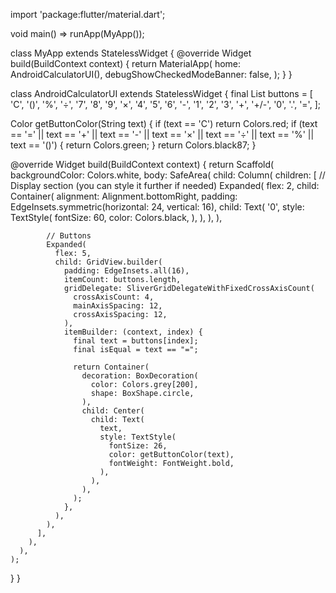 import 'package:flutter/material.dart';

void main() => runApp(MyApp());

class MyApp extends StatelessWidget {
  @override
  Widget build(BuildContext context) {
    return MaterialApp(
      home: AndroidCalculatorUI(),
      debugShowCheckedModeBanner: false,
    );
  }
}

class AndroidCalculatorUI extends StatelessWidget {
  final List<String> buttons = [
    'C', '()', '%', '÷',
    '7', '8', '9', '×',
    '4', '5', '6', '-',
    '1', '2', '3', '+',
    '+/-', '0', '.', '=',
  ];

  Color getButtonColor(String text) {
    if (text == 'C') return Colors.red;
    if (text == '=' || text == '+' || text == '-' || text == '×' || text == '÷' || text == '%' || text == '()') {
      return Colors.green;
    }
    return Colors.black87;
  }

  @override
  Widget build(BuildContext context) {
    return Scaffold(
      backgroundColor: Colors.white,
      body: SafeArea(
        child: Column(
          children: [
            // Display section (you can style it further if needed)
            Expanded(
              flex: 2,
              child: Container(
                alignment: Alignment.bottomRight,
                padding: EdgeInsets.symmetric(horizontal: 24, vertical: 16),
                child: Text(
                  '0',
                  style: TextStyle(
                    fontSize: 60,
                    color: Colors.black,
                  ),
                ),
              ),
            ),

            // Buttons
            Expanded(
              flex: 5,
              child: GridView.builder(
                padding: EdgeInsets.all(16),
                itemCount: buttons.length,
                gridDelegate: SliverGridDelegateWithFixedCrossAxisCount(
                  crossAxisCount: 4,
                  mainAxisSpacing: 12,
                  crossAxisSpacing: 12,
                ),
                itemBuilder: (context, index) {
                  final text = buttons[index];
                  final isEqual = text == "=";

                  return Container(
                    decoration: BoxDecoration(
                      color: Colors.grey[200],
                      shape: BoxShape.circle,
                    ),
                    child: Center(
                      child: Text(
                        text,
                        style: TextStyle(
                          fontSize: 26,
                          color: getButtonColor(text),
                          fontWeight: FontWeight.bold,
                        ),
                      ),
                    ),
                  );
                },
              ),
            ),
          ],
        ),
      ),
    );
  }
}
